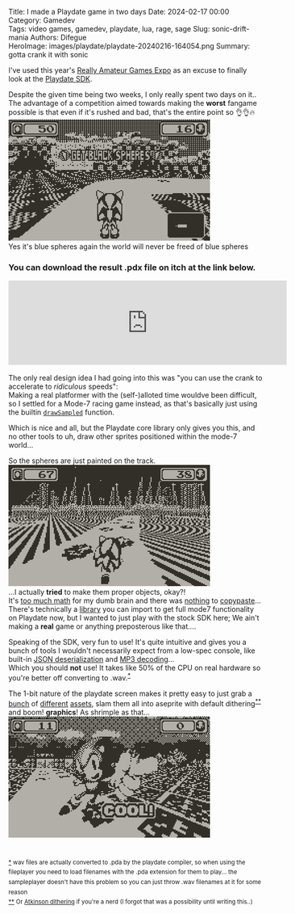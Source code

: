 Title: I made a Playdate game in two days
Date: 2024-02-17 00:00  
Category: Gamedev  
Tags: video games, gamedev, playdate, lua, rage, sage
Slug: sonic-drift-mania
Authors: Difegue  
HeroImage: images/playdate/playdate-20240216-164054.png
Summary: gotta crank it with sonic

I've used this year's [Really Amateur Games Expo](https://www.youtube.com/watch?v=noOeYcKlTsQ) as an excuse to finally look at the [Playdate SDK](https://sdk.play.date).  

Despite the given time being two weeks, I only really spent two days on it.. The advantage of a competition aimed towards making the **worst** fangame possible is that even if it's rushed and bad, that's the entire point so 👌👌🔥  
![can you believe the game.com version of sonic jam also has blue spheres except due to the screen being grayscale they called it get black spheres and that's where i ripped all of that HUD from](./images/playdate/playdate-20240216-163945.png)  
Yes it's blue spheres again the world will never be freed of blue spheres
### You can download the result .pdx file on itch at the link below.  
<iframe frameborder="0" src="https://itch.io/embed/2532206" width="552" height="167"><a href="https://difegue.itch.io/sonic-drift-mania">Sonic Drift Mania by dfug</a></iframe>  

The only real design idea I had going into this was "you can use the crank to accelerate to _ridiculous_ speeds":  
Making a real platformer with the (self-)alloted time wouldve been difficult, so I settled for a Mode-7 racing game instead, as that's basically just using the builtin [`drawSampled`](https://sdk.play.date/inside-playdate/#m-graphics.image.drawSampled) function.  

Which is nice and all, but the Playdate core library only gives you this, and no other tools to uh, draw other sprites positioned within the mode-7 world...  

So the spheres are just painted on the track.  
![i did this all for u blue spheres guy](./images/playdate/playdate-20240216-164054.png)  
...I actually **tried** to make them proper objects, okay?!  
It's [too much math](https://www.coranac.com/tonc/text/mode7.htm) for my dumb brain and there was [nothing](https://devforum.play.date/t/mode7-screen-coordinate-in-perspective/8751) to [copypaste](https://devforum.play.date/t/f-time-trial-demo/6989/11)...  
There's technically a [library](https://github.com/risolvipro/playdate-mode7) you can import to get full mode7 functionality on Playdate now, but I wanted to just play with the stock SDK here; We ain't making a **real** game or anything preposterous like that....  

Speaking of the SDK, very fun to use! It's quite intuitive and gives you a bunch of tools I wouldn't necessarily expect from a low-spec console, like built-in [JSON deserialization](https://sdk.play.date/2.3.1/#M-json) and [MP3 decoding](https://sdk.play.date/inside-playdate/#M-sound)...  
Which you should **not** use! It takes like 50% of the CPU on real hardware so you're better off converting to .wav.<sup id="ref-1">[*](#note-1)</sup>  

The 1-bit nature of the playdate screen makes it pretty easy to just grab a [bunch](https://www.spriters-resource.com/game_gear/sonicdrift/sheet/79145/) of [different](https://www.spriters-resource.com/game_com/sonicjam/sheet/79534/) [assets](https://www.textures-resource.com/pc_computer/sonicr/texture/11828/), slam them all into aseprite with default dithering<sup id="ref-2">[**](#note-2)</sup> and boom! **graphics**! As shrimple as that...  
![COOL!](images/playdate/playdate-20240216-164047.png)  
#

<sup id="note-1">[\*](#ref-1) wav files are actually converted to .pda by the playdate compiler, so when using the fileplayer you need to load filenames with the .pda extension for them to play... the sampleplayer doesn't have this problem so you can just throw .wav filenames at it for some reason</sup>   
<sup id="note-2">[\*\*](#ref-2) Or [Atkinson dithering](https://gazs.github.io/canvas-atkinson-dither/) if you're a nerd (I forgot that was a possibility until writing this..)</sup>  